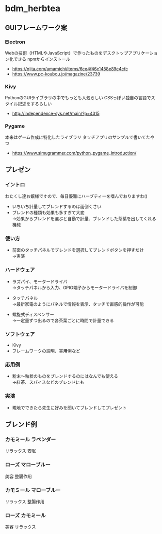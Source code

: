 # bdm_herbtea

## GUIフレームワーク案

### Electron
Webの技術（HTMLやJavaScript）で作ったものをデスクトップアプリケーション化できる
npmからインストール
- https://qiita.com/umamichi/items/6ce4f46c1458e89c4cfc
- https://www.pc-koubou.jp/magazine/23739

### Kivy
PythonのGUIライブラリの中でもっとも人気らしい
CSSっぽい独自の言語でスタイル記述をするらしい
- http://independence-sys.net/main/?p=4315

### Pygame
本来はゲーム作成に特化したライブラリ
タッチアプリのサンプルで書いてたやつ
- https://www.simugrammer.com/python_pygame_introduction/

## プレゼン

### イントロ
わたくし達お嬢様ですので、毎日優雅にハーブティーを嗜んでおりますわ()
- いちいち計量してブレンドするのは面倒くさい
- ブレンドの種類も効果も多すぎて大変  
→効果からブレンドを選ぶと自動で計量、ブレンドした茶葉を出してくれる機械

### 使い方
- 前面のタッチパネルでブレンドを選択してブレンドボタンを押すだけ  
→実演

### ハードウェア
- ラズパイ、モータードライバ  
→タッチパネルから入力、GPIO端子からモータードライバを制御

- タッチパネル  
→最新家電のようにパネルで情報を表示、タッチで直感的操作が可能

- 螺旋式ディスペンサー  
→一定量ずつ出るので各茶葉ごとに時間で計量できる

### ソフトウェア
- Kivy
- フレームワークの説明、実用例など

### 応用例
- 粉末〜粒状のものをブレンドするのにはなんでも使える  
→紅茶、スパイスなどのブレンドにも

### 実演
- 現地でできたら先生に好みを聞いてブレンドしてプレゼント

## ブレンド例

### カモミール ラベンダー
リラックス 安眠

### ローズ マローブルー
美容 整腸作用

### カモミール マローブルー
リラックス 整腸作用

### ローズ カモミール
美容 リラックス 
